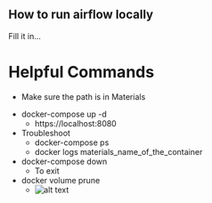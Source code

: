 ## How to run airflow locally
Fill it in...

# Helpful Commands
* Make sure the path is in Materials
- docker-compose up -d
    - https://localhost:8080
- Troubleshoot
    - docker-compose ps
    - docker logs materials_name_of_the_container
- docker-compose down
    - To exit
- docker volume prune
    - ![alt text](https://img-c.udemycdn.com/redactor/raw/article_lecture/2023-03-06_08-28-42-9884e885f01d16f91bd4a0f03ed267db.png)